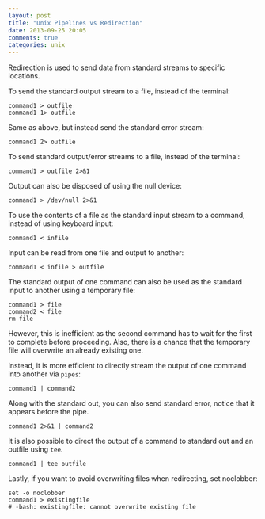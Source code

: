 ```yaml
---
layout: post
title: "Unix Pipelines vs Redirection"
date: 2013-09-25 20:05
comments: true
categories: unix
---
```


Redirection is used to send data from standard streams to specific locations.

To send the standard output stream to a file, instead of the terminal:

	command1 > outfile
	command1 1> outfile

Same as above, but instead send the standard error stream:

	command1 2> outfile

To send standard output/error streams to a file, instead of the terminal:

	command1 > outfile 2>&1

Output can also be disposed of using the null device:

	command1 > /dev/null 2>&1

To use the contents of a file as the standard input stream to a command, instead of using keyboard input:

	command1 < infile

Input can be read from one file and output to another:

	command1 < infile > outfile

The standard output of one command can also be used as the standard input to another using a temporary file:

	command1 > file
	command2 < file
	rm file

However, this is inefficient as the second command has to wait for the first to complete before proceeding.  Also, there is a chance that the temporary file will overwrite an already existing one.

Instead, it is more efficient to directly stream the output of one command into another via `pipes`:

	command1 | command2

Along with the standard out, you can also send standard error, notice that it appears before the pipe.

	command1 2>&1 | command2

It is also possible to direct the output of a command to standard out and an outfile using `tee`.

	command1 | tee outfile

Lastly, if you want to avoid overwriting files when redirecting, set noclobber:

	set -o noclobber
	command1 > existingfile
	# -bash: existingfile: cannot overwrite existing file

